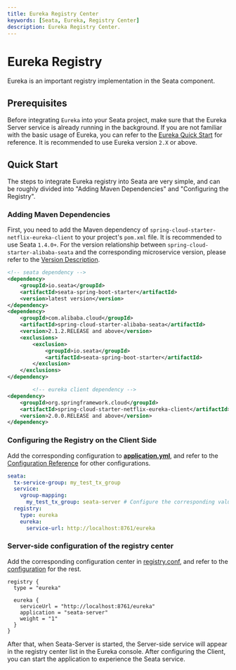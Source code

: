 ```yaml
---
title: Eureka Registry Center
keywords: [Seata, Eureka, Registry Center]
description: Eureka Registry Center.
---
```


# Eureka Registry

Eureka is an important registry implementation in the Seata component.

## Prerequisites

Before integrating `Eureka` into your Seata project, make sure that the Eureka Server service is already running in the background. If you are not familiar with the basic usage of Eureka, you can refer to the [Eureka Quick Start](https://projects.spring.io/spring-cloud/spring-cloud.html#_service_discovery_eureka_clients) for reference. It is recommended to use Eureka version `2.X` or above.

## Quick Start

The steps to integrate Eureka registry into Seata are very simple, and can be roughly divided into "Adding Maven Dependencies" and "Configuring the Registry".

### Adding Maven Dependencies

First, you need to add the Maven dependency of `spring-cloud-starter-netflix-eureka-client` to your project's `pom.xml` file. It is recommended to use Seata `1.4.0+`. For the version relationship between `spring-cloud-starter-alibaba-seata` and the corresponding microservice version, please refer to the [Version Description](https://github.com/alibaba/spring-cloud-alibaba/wiki/%E7%89%88%E6%9C%AC%E8%AF%B4%E6%98%8E).

```xml
<!-- seata dependency -->
<dependency>
    <groupId>io.seata</groupId>
    <artifactId>seata-spring-boot-starter</artifactId>
    <version>latest version</version>
</dependency>
<dependency>
    <groupId>com.alibaba.cloud</groupId>
    <artifactId>spring-cloud-starter-alibaba-seata</artifactId>
    <version>2.1.2.RELEASE and above</version>
    <exclusions>
        <exclusion>
            <groupId>io.seata</groupId>
            <artifactId>seata-spring-boot-starter</artifactId>
        </exclusion>
    </exclusions>
</dependency>

        <!-- eureka client dependency -->
<dependency>
    <groupId>org.springframework.cloud</groupId>
    <artifactId>spring-cloud-starter-netflix-eureka-client</artifactId>
    <version>2.0.0.RELEASE and above</version>
</dependency>
```

### Configuring the Registry on the Client Side

Add the corresponding configuration to [**application.yml**](https://github.com/seata/seata/blob/1.2.0/script/client/spring/application.yml), and refer to the [Configuration Reference](https://github.com/seata/seata/tree/1.2.0/script/client) for other configurations.

```yaml
seata:
  tx-service-group: my_test_tx_group
  service:
    vgroup-mapping:
      my_test_tx_group: seata-server # Configure the corresponding value of registry.eureka.application on the Server side here
  registry:
    type: eureka
    eureka:
      service-url: http://localhost:8761/eureka
```


### Server-side configuration of the registry center

Add the corresponding configuration center in [registry.conf](https://github.com/seata/seata/blob/1.2.0/server/src/main/resources/registry.conf), and refer to the [configuration](https://github.com/seata/seata/tree/1.2.0/script/server) for the rest.

```
registry {
  type = "eureka"
 
  eureka {
    serviceUrl = "http://localhost:8761/eureka"
    application = "seata-server"
    weight = "1"
  }
}
```

After that, when Seata-Server is started, the Server-side service will appear in the registry center list in the Eureka console. After configuring the Client, you can start the application to experience the Seata service.